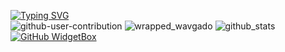 [![Typing SVG](https://readme-typing-svg.herokuapp.com?lines=HELLO+WORLD)](https://git.io/typing-svg)	
![github-user-contribution](https://user-images.githubusercontent.com/81840499/169650800-bdf27914-832f-4cf6-a092-d1f60cbae71b.svg)
![wrapped_wavgado](https://user-images.githubusercontent.com/81840499/169651036-045a6201-8064-44b9-b92e-f50f9df3616f.png)
![github_stats](https://raw.githubusercontent.com/wavgado/github-stats-terminal-style/master/github_stats.svg)
[![GitHub WidgetBox](https://github-widgetbox.vercel.app/api/profile?username=wavgado&data=followers,repositories,stars,commits)](https://github.com/Jurredr/github-widgetbox)

